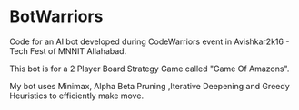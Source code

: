 # BotWarriors
Code for an AI bot developed during CodeWarriors event in Avishkar2k16 - Tech Fest of MNNIT Allahabad.

This bot is for a 2 Player Board Strategy Game called "Game Of Amazons". 

My bot uses Minimax, Alpha Beta Pruning ,Iterative Deepening and Greedy Heuristics to efficiently make move. 


